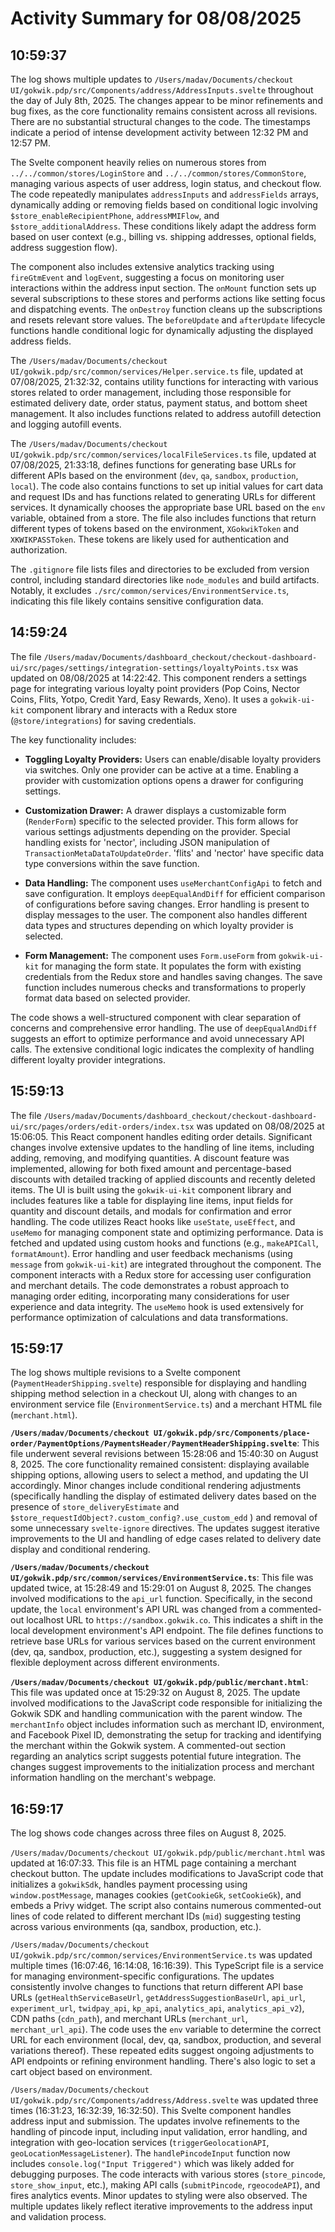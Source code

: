 # Activity Summary for 08/08/2025

## 10:59:37
The log shows multiple updates to `/Users/madav/Documents/checkout UI/gokwik.pdp/src/Components/address/AddressInputs.svelte` throughout the day of July 8th, 2025.  The changes appear to be minor refinements and bug fixes, as the core functionality remains consistent across all revisions. There are no substantial structural changes to the code.  The timestamps indicate a period of intense development activity between 12:32 PM and 12:57 PM.

The Svelte component heavily relies on numerous stores from `../../common/stores/LoginStore` and `../../common/stores/CommonStore`, managing various aspects of user address, login status, and checkout flow.  The code repeatedly manipulates `addressInputs` and `addressFields` arrays, dynamically adding or removing fields based on conditional logic involving `$store_enableRecipientPhone`, `addressMMIFlow`, and `$store_additionalAddress`.  These conditions likely adapt the address form based on user context (e.g., billing vs. shipping addresses, optional fields, address suggestion flow).

The component also includes extensive analytics tracking using `fireGtmEvent` and `logEvent`, suggesting a focus on monitoring user interactions within the address input section.  The `onMount` function sets up several subscriptions to these stores and performs actions like setting focus and dispatching events. The `onDestroy` function cleans up the subscriptions and resets relevant store values.  The `beforeUpdate` and `afterUpdate` lifecycle functions handle conditional logic for dynamically adjusting the displayed address fields.

The `/Users/madav/Documents/checkout UI/gokwik.pdp/src/common/services/Helper.service.ts` file, updated at 07/08/2025, 21:32:32, contains utility functions for interacting with various stores related to order management, including those responsible for estimated delivery date, order status, payment status, and bottom sheet management. It also includes functions related to address autofill detection and logging autofill events.

The `/Users/madav/Documents/checkout UI/gokwik.pdp/src/common/services/localFileServices.ts` file, updated at 07/08/2025, 21:33:18, defines functions for generating base URLs for different APIs based on the environment (`dev`, `qa`, `sandbox`, `production`, `local`). The code also contains functions to set up initial values for cart data and request IDs and has functions related to generating URLs for different services.  It dynamically chooses the appropriate base URL based on the `env` variable, obtained from a store. The file also includes functions that return different types of tokens based on the environment,  `XGokwikToken` and `XKWIKPASSToken`.  These tokens are likely used for authentication and authorization.


The `.gitignore` file lists files and directories to be excluded from version control, including standard directories like `node_modules` and build artifacts. Notably, it excludes `./src/common/services/EnvironmentService.ts`, indicating this file likely contains sensitive configuration data.


## 14:59:24
The file `/Users/madav/Documents/dashboard_checkout/checkout-dashboard-ui/src/pages/settings/integration-settings/loyaltyPoints.tsx` was updated on 08/08/2025 at 14:22:42.  This component renders a settings page for integrating various loyalty point providers (Pop Coins, Nector Coins, Flits, Yotpo, Credit Yard, Easy Rewards, Xeno).  It uses a `gokwik-ui-kit` component library and interacts with a Redux store (`@store/integrations`) for saving credentials.

The key functionality includes:

* **Toggling Loyalty Providers:** Users can enable/disable loyalty providers via switches.  Only one provider can be active at a time.  Enabling a provider with customization options opens a drawer for configuring settings.

* **Customization Drawer:** A drawer displays a customizable form (`RenderForm`) specific to the selected provider.  This form allows for various settings adjustments depending on the provider.  Special handling exists for 'nector', including JSON manipulation of `TransactionMetaDataToUpdateOrder`.  'flits' and 'nector' have specific data type conversions within the save function.

* **Data Handling:** The component uses `useMerchantConfigApi` to fetch and save configuration.  It employs `deepEqualAndDiff` for efficient comparison of configurations before saving changes. Error handling is present to display messages to the user. The component also handles different data types and structures depending on which loyalty provider is selected.

* **Form Management:**  The component uses `Form.useForm` from `gokwik-ui-kit` for managing the form state.  It populates the form with existing credentials from the Redux store and handles saving changes.  The save function includes numerous checks and transformations to properly format data based on selected provider.

The code shows a well-structured component with clear separation of concerns and comprehensive error handling. The use of `deepEqualAndDiff` suggests an effort to optimize performance and avoid unnecessary API calls.  The extensive conditional logic indicates the complexity of handling different loyalty provider integrations.


## 15:59:13
The file `/Users/madav/Documents/dashboard_checkout/checkout-dashboard-ui/src/pages/orders/edit-orders/index.tsx` was updated on 08/08/2025 at 15:06:05.  This React component handles editing order details.  Significant changes involve extensive updates to the handling of line items, including adding, removing, and modifying quantities.  A discount feature was implemented, allowing for both fixed amount and percentage-based discounts with detailed tracking of applied discounts and recently deleted items.  The UI is built using the `gokwik-ui-kit` component library and includes features like a table for displaying line items, input fields for quantity and discount details, and modals for confirmation and error handling.  The code utilizes React hooks like `useState`, `useEffect`, and `useMemo` for managing component state and optimizing performance.  Data is fetched and updated using custom hooks and functions (e.g., `makeAPICall`, `formatAmount`).  Error handling and user feedback mechanisms (using `message` from `gokwik-ui-kit`) are integrated throughout the component.  The component interacts with a Redux store for accessing user configuration and merchant details.  The code demonstrates a robust approach to managing order editing, incorporating many considerations for user experience and data integrity.  The `useMemo` hook is used extensively for performance optimization of calculations and data transformations.


## 15:59:17
The log shows multiple revisions to a Svelte component (`PaymentHeaderShipping.svelte`) responsible for displaying and handling shipping method selection in a checkout UI, along with changes to an environment service file (`EnvironmentService.ts`) and a merchant HTML file (`merchant.html`).

**`/Users/madav/Documents/checkout UI/gokwik.pdp/src/Components/place-order/PaymentOptions/PaymentsHeader/PaymentHeaderShipping.svelte`**: This file underwent several revisions between 15:28:06 and 15:40:30 on August 8, 2025.  The core functionality remained consistent:  displaying available shipping options, allowing users to select a method, and updating the UI accordingly.  Minor changes include conditional rendering adjustments (specifically handling the display of estimated delivery dates based on the presence of `store_deliveryEstimate` and `$store_requestIdObject?.custom_config?.use_custom_edd` ) and  removal of some unnecessary `svelte-ignore` directives. The updates suggest iterative improvements to the UI and handling of edge cases related to delivery date display and conditional rendering.

**`/Users/madav/Documents/checkout UI/gokwik.pdp/src/common/services/EnvironmentService.ts`**: This file was updated twice, at 15:28:49 and 15:29:01 on August 8, 2025. The changes involved modifications to the `api_url` function. Specifically, in the second update, the  `local` environment's API URL was changed from a commented-out localhost URL to `https://sandbox.gokwik.co`. This indicates a shift in the local development environment's API endpoint.  The file defines functions to retrieve base URLs for various services based on the current environment (dev, qa, sandbox, production, etc.), suggesting a system designed for flexible deployment across different environments.

**`/Users/madav/Documents/checkout UI/gokwik.pdp/public/merchant.html`**: This file was updated once at 15:29:32 on August 8, 2025.  The update involved modifications to the JavaScript code responsible for initializing the Gokwik SDK and handling communication with the parent window.  The `merchantInfo` object includes information such as merchant ID, environment, and Facebook Pixel ID, demonstrating the setup for tracking and identifying the merchant within the Gokwik system.  A commented-out section regarding an analytics script suggests potential future integration. The changes suggest improvements to the initialization process and merchant information handling on the merchant's webpage.


## 16:59:17
The log shows code changes across three files on August 8, 2025.

`/Users/madav/Documents/checkout UI/gokwik.pdp/public/merchant.html` was updated at 16:07:33. This file is an HTML page containing a merchant checkout button.  The update includes modifications to JavaScript code that initializes a `gokwikSdk`, handles payment processing using `window.postMessage`, manages cookies (`getCookieGk`, `setCookieGk`), and embeds a Privy widget.  The script also contains numerous commented-out lines of code related to different merchant IDs (`mid`) suggesting testing across various environments (qa, sandbox, production, etc.).

`/Users/madav/Documents/checkout UI/gokwik.pdp/src/common/services/EnvironmentService.ts` was updated multiple times (16:07:46, 16:14:08, 16:16:39). This TypeScript file is a service for managing environment-specific configurations.  The updates consistently involve changes to functions that return different API base URLs (`getHealthServiceBaseUrl`, `getAddressSuggestionBaseUrl`, `api_url`, `experiment_url`, `twidpay_api`, `kp_api`, `analytics_api`, `analytics_api_v2`), CDN paths (`cdn_path`), and merchant URLs (`merchant_url`, `merchant_url_api`).  The code uses the `env` variable to determine the correct URL for each environment (local, dev, qa, sandbox, production, and several variations thereof).  These repeated edits suggest ongoing adjustments to API endpoints or refining environment handling. There's also logic to set a cart object based on environment.


`/Users/madav/Documents/checkout UI/gokwik.pdp/src/Components/address/Address.svelte` was updated three times (16:31:23, 16:32:39, 16:32:50). This Svelte component handles address input and submission.  The updates involve refinements to the handling of pincode input, including input validation, error handling, and integration with geo-location services (`triggerGeolocationAPI`, `geoLocationMessageListener`).  The  `handlePincodeInput` function now includes `console.log("Input Triggered")` which was likely added for debugging purposes.  The code interacts with various stores (`store_pincode`, `store_show_input`, etc.), making API calls (`submitPincode`, `rgeocodeAPI`), and fires analytics events. Minor updates to styling were also observed.  The multiple updates likely reflect iterative improvements to the address input and validation process.
